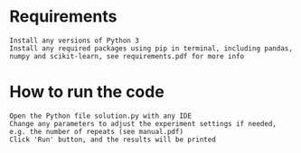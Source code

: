 # Requirements

    Install any versions of Python 3
    Install any required packages using pip in terminal, including pandas, numpy and scikit-learn, see requirements.pdf for more info

# How to run the code

    Open the Python file solution.py with any IDE
    Change any parameters to adjust the experiment settings if needed, e.g. the number of repeats (see manual.pdf)
    Click 'Run' button, and the results will be printed
